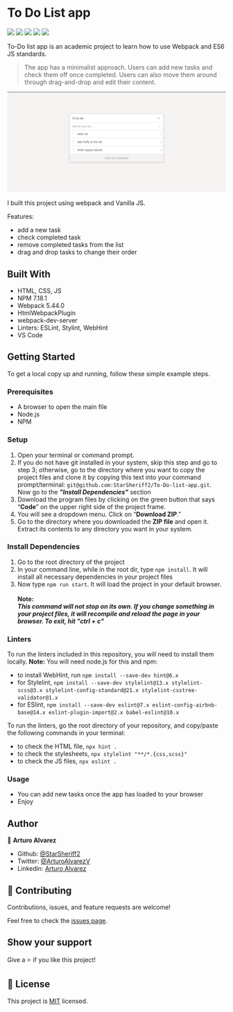 

# To Do List app

![](https://img.shields.io/badge/Microverse-blueviolet)
![](https://img.shields.io/badge/Academic-blue)
![](https://img.shields.io/badge/HTML-red)
![](https://img.shields.io/badge/JavaScript-yellow)
![](https://img.shields.io/badge/CSS-blue)

To-Do list app is an academic project to learn how to use Webpack and ES6 JS standards.

> The app has a minimalist approach. Users can add new tasks and check them off once completed. Users can also move them around through drag-and-drop and edit their content.

![screenshot](./other/README_images/app_screenshot.png)

I built this project using webpack and Vanilla JS.

Features:
- add a new task
- check completed task
- remove completed tasks from the list
- drag and drop tasks to change their order

## Built With

- HTML, CSS, JS
- NPM 7.18.1
- Webpack 5.44.0
- HtmlWebpackPlugin
- webpack-dev-server
- Linters: ESLint, Stylint, WebHint
- VS Code
## Getting Started

To get a local copy up and running, follow these simple example steps.

### Prerequisites
- A browser to open the main file
- Node.js
- NPM
### Setup
1. Open your terminal or command prompt.
2. If you do not have git installed in your system, skip this step and go to step 3; otherwise, go to the directory where you want to copy the project files and clone it by copying this text into your command prompt/terminal: `git@github.com:StarSheriff2/To-Do-list-app.git`.
<br>Now go to the ***"Install Dependencies"*** section
3. Download the program files by clicking on the green button that says “**Code**” on the upper right side of the project frame.
4. You will see a dropdown menu. Click on “**Download ZIP**.”
5. Go to the directory where you downloaded the **ZIP file** and open it. Extract its contents to any directory you want in your system.

### Install Dependencies
1. Go to the root directory of the project
2. In your command line, while in the root dir, type `npm install`. It will install all necessary dependencies in your project files
3. Now type `npm run start`. It will load the project in your default browser.<br><br>
**Note:<br>_This command will not stop on its own. If you change something in your project files, it will recompile and reload the page in your browser. To exit, hit "ctrl + c"_**
### Linters
To run the linters included in this repository, you will need to install them locally. **Note:** You will need node.js for this and npm:
- to install WebHint, run `npm install --save-dev hint@6.x`
- for Stylelint, `npm install --save-dev stylelint@13.x stylelint-scss@3.x stylelint-config-standard@21.x stylelint-csstree-validator@1.x`
- for ESlint, `npm install --save-dev eslint@7.x eslint-config-airbnb-base@14.x eslint-plugin-import@2.x babel-eslint@10.x`

To run the linters, go the root directory of your repository, and copy/paste the following commands in your terminal:
- to check the HTML file, `npx hint .`
- to check the stylesheets, `npx stylelint "**/*.{css,scss}"`
- to check the JS files, `npx eslint .`

### Usage
- You can add new tasks once the app has loaded to your browser
- Enjoy

## Author

👤 **Arturo Alvarez**
- Github: [@StarSheriff2](https://github.com/StarSheriff2)
- Twitter: [@ArturoAlvarezV](https://twitter.com/ArturoAlvarezV)
- Linkedin: [Arturo Alvarez](https://www.linkedin.com/in/arturoalvarezv/)

## 🤝 Contributing

Contributions, issues, and feature requests are welcome!

Feel free to check the [issues page](https://github.com/StarSheriff2/To-Do-list-app/issues).

## Show your support

Give a ⭐️ if you like this project!

## 📝 License

This project is [MIT](https://github.com/StarSheriff2/To-Do-list-app/blob/development/LICENSE) licensed.

